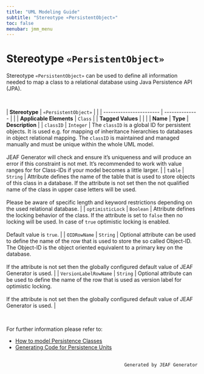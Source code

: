 ```yaml
---
title: "UML Modeling Guide"
subtitle: "Stereotype «PersistentObject»"
toc: false
menubar: jmm_menu
---
```


# Stereotype `«PersistentObject»`
Stereotype `«PersistentObject»` can be used to define all information needed to map a class to a relational database using Java Persistence API (JPA). 

<br>

| **Stereotype**          | `«PersistentObject»` | |
| ----------------------- | -------------- | |
| **Applicable Elements** | `Class`        |
| **Tagged Values**       |                       |                                                                                                                                                                                                          |
| **Name**                | **Type**              | **Description**                                                                                                                                                                                          |
| `classID`   | `Integer` | The `classID` is a global ID for persistent objects. It is used e.g. for mapping of inheritance hierarchies to databases in object relational mapping. The `classID` is maintained and managed manually and must be unique within the whole UML model. <br><br>JEAF Generator will check and ensure it’s uniqueness and will produce an error if this constraint is not met. It’s recommended to work with value ranges for for Class-IDs if your model becomes a little larger. |
| `table`   | `String` | Attribute defines the name of the table that is used to store objects of this class in a database. If the attribute is not set then the not qualified name of the class in upper case letters will be used.<br><br>Please be aware of specific length and keyword restrictions depending on the used relational database. |
| `optimisticLock`   | `Boolean` | Attribute defines the locking behavior of the class. If the attribute is set to `false` then no locking will be used. In case of `true` optimistic locking is enabled.<br><br>Default value is `true`. |
| `OIDRowName`   | `String` | Optional attribute can be used to define the name of the row that is used to store the so called Object-ID. The Object-ID is the object oriented equivalent to a primary key on the database.<br><br>If the attribute is not set then the globally configured default value of JEAF Generator is used. |
| `VersionLabelRowName`   | `String` | Optional attribute can be used to define the name of the row that is used as version label for optimistic locking.<br><br>If the attribute is not set then the globally configured default value of JEAF Generator is used. |

<br>

For further information please refer to:
- [How to model Persistence Classes](/uml-modeling-guide/how-to-model-jeaf-persistence)
- [Generating Code for Persistence Units](/developer-guide/code-for-jeaf-persistence)


<br>

<div style="text-align: right"><code>Generated by JEAF Generator</code></div>

    